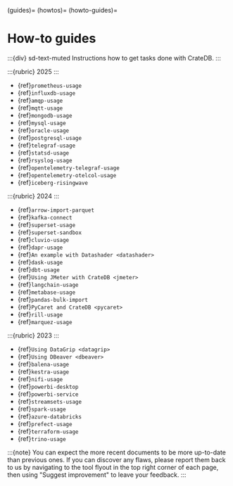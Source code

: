 (guides)=
(howtos)=
(howto-guides)=

# How-to guides

:::{div} sd-text-muted
Instructions how to get tasks done with CrateDB.
:::

:::{rubric} 2025
:::

- {ref}`prometheus-usage`
- {ref}`influxdb-usage`
- {ref}`amqp-usage`
- {ref}`mqtt-usage`
- {ref}`mongodb-usage`
- {ref}`mysql-usage`
- {ref}`oracle-usage`
- {ref}`postgresql-usage`
- {ref}`telegraf-usage`
- {ref}`statsd-usage`
- {ref}`rsyslog-usage`
- {ref}`opentelemetry-telegraf-usage`
- {ref}`opentelemetry-otelcol-usage`
- {ref}`iceberg-risingwave`

:::{rubric} 2024
:::

- {ref}`arrow-import-parquet`
- {ref}`kafka-connect`
- {ref}`superset-usage`
- {ref}`superset-sandbox`
- {ref}`cluvio-usage`
- {ref}`dapr-usage`
- {ref}`An example with Datashader <datashader>`
- {ref}`dask-usage`
- {ref}`dbt-usage`
- {ref}`Using JMeter with CrateDB <jmeter>`
- {ref}`langchain-usage`
- {ref}`metabase-usage`
- {ref}`pandas-bulk-import`
- {ref}`PyCaret and CrateDB <pycaret>`
- {ref}`rill-usage`
- {ref}`marquez-usage`

:::{rubric} 2023
:::

- {ref}`Using DataGrip <datagrip>`
- {ref}`Using DBeaver <dbeaver>`
- {ref}`balena-usage`
- {ref}`kestra-usage`
- {ref}`nifi-usage`
- {ref}`powerbi-desktop`
- {ref}`powerbi-service`
- {ref}`streamsets-usage`
- {ref}`spark-usage`
- {ref}`azure-databricks`
- {ref}`prefect-usage`
- {ref}`terraform-usage`
- {ref}`trino-usage`


:::{note}
You can expect the more recent documents to be more up-to-date than previous
ones. If you can discover any flaws, please report them back to us by
navigating to the tool flyout in the top right corner of each page,
then using "Suggest improvement" to leave your feedback.
:::
